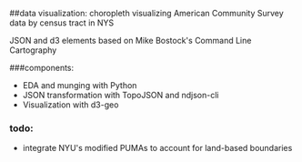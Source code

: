 ##data visualization: choropleth
visualizing American Community Survey data by census tract in NYS

JSON and d3 elements based on Mike Bostock's Command Line Cartography

###components:
+ EDA and munging with Python
+ JSON transformation with TopoJSON and ndjson-cli
+ Visualization with d3-geo

### todo:
+ integrate NYU's modified PUMAs to account for land-based boundaries
